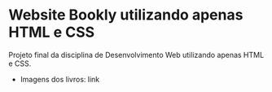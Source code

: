 # Website Bookly utilizando apenas HTML e CSS
Projeto final da disciplina de Desenvolvimento Web utilizando apenas HTML e CSS.

- Imagens dos livros: link
